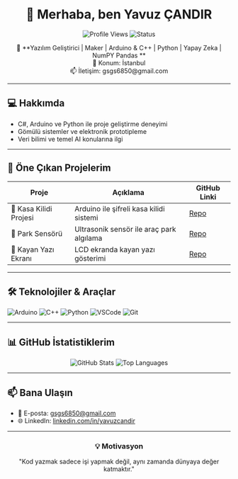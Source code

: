 <h1 align="center">👋 Merhaba, ben Yavuz ÇANDIR</h1>
<p align="center">
  <img src="https://komarev.com/ghpvc/?username=YavuzCandirr&color=blue&style=flat-square" alt="Profile Views">
  <img src="https://img.shields.io/badge/Status-Active-brightgreen" alt="Status">
</p>

<p align="center">
  🔧 **Yazılım Geliştirici | Maker | Arduino & C++ | Python | Yapay Zeka | NumPY Pandas **<br>
  📍 Konum: İstanbul<br>
  📫 İletişim: gsgs6850@gmail.com
</p>

---

## 💻 Hakkımda
- C#, Arduino ve Python ile proje geliştirme deneyimi  
- Gömülü sistemler ve elektronik prototipleme  
- Veri bilimi ve temel AI konularına ilgi  

---

## 🚀 Öne Çıkan Projelerim

| Proje | Açıklama | GitHub Linki |
|-------|----------|--------------|
| 🔐 Kasa Kilidi Projesi | Arduino ile şifreli kasa kilidi sistemi | [Repo](https://github.com/YavuzCandirr/kasa_kilidi) |
| 🚗 Park Sensörü | Ultrasonik sensör ile araç park algılama | [Repo](https://github.com/YavuzCandirr/park_sensoru) |
| 💬 Kayan Yazı Ekranı | LCD ekranda kayan yazı gösterimi | [Repo](https://github.com/YavuzCandirr/kayan_yazi) |

---

## 🛠️ Teknolojiler & Araçlar
<p align="left">
  <img src="https://img.shields.io/badge/Arduino-339933?style=flat-square&logo=Arduino&logoColor=white" alt="Arduino"/>
  <img src="https://img.shields.io/badge/C++-00599C?style=flat-square&logo=c%2B%2B&logoColor=white" alt="C++"/>
  <img src="https://img.shields.io/badge/Python-3776AB?style=flat-square&logo=Python&logoColor=white" alt="Python"/>
  <img src="https://img.shields.io/badge/VSCode-007ACC?style=flat-square&logo=Visual-Studio-Code&logoColor=white" alt="VSCode"/>
  <img src="https://img.shields.io/badge/Git-F05032?style=flat-square&logo=git&logoColor=white" alt="Git"/>
</p>

---

## 📊 GitHub İstatistiklerim
<p align="center">
  <img src="https://github-readme-stats.vercel.app/api?username=YavuzCandirr&show_icons=true&hide_title=true&count_private=true" alt="GitHub Stats"/>
  <img src="https://github-readme-stats.vercel.app/api/top-langs/?username=YavuzCandirr&layout=compact" alt="Top Languages"/>
</p>

---

## 📫 Bana Ulaşın
- 📧 E-posta: gsgs6850@gmail.com  
- 🌐 LinkedIn: [linkedin.com/in/yavuzcandir](https://www.linkedin.com/in/yavuzcandir)  
 

---

<h3 align="center">💡 Motivasyon</h3>
<p align="center">"Kod yazmak sadece işi yapmak değil, aynı zamanda dünyaya değer katmaktır."</p>
